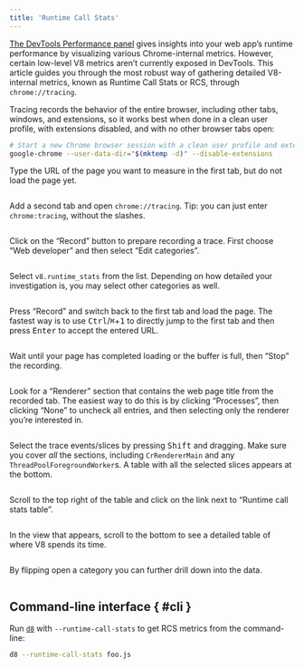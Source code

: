 ```yaml
---
title: 'Runtime Call Stats'
---
```

[The DevTools Performance panel](https://developers.google.com/web/tools/chrome-devtools/evaluate-performance/) gives insights into your web app’s runtime performance by visualizing various Chrome-internal metrics. However, certain low-level V8 metrics aren’t currently exposed in DevTools. This article guides you through the most robust way of gathering detailed V8-internal metrics, known as Runtime Call Stats or RCS, through `chrome://tracing`.

Tracing records the behavior of the entire browser, including other tabs, windows, and extensions, so it works best when done in a clean user profile, with extensions disabled, and with no other browser tabs open:

```bash
# Start a new Chrome browser session with a clean user profile and extensions disabled
google-chrome --user-data-dir="$(mktemp -d)" --disable-extensions
```

Type the URL of the page you want to measure in the first tab, but do not load the page yet.

<figure>
  <img src="/_img/rcs/01.png" srcset="/_img/rcs/01@2x.png 2x" intrinsicsize="809x545" alt="">
</figure>

Add a second tab and open `chrome://tracing`. Tip: you can just enter `chrome:tracing`, without the slashes.

<figure>
  <img src="/_img/rcs/02.png" srcset="/_img/rcs/02@2x.png 2x" intrinsicsize="809x545" alt="">
</figure>

Click on the “Record” button to prepare recording a trace. First choose “Web developer” and then select “Edit categories”.

<figure>
  <img src="/_img/rcs/03.png" srcset="/_img/rcs/03@2x.png 2x" intrinsicsize="809x545" alt="">
</figure>

Select `v8.runtime_stats` from the list. Depending on how detailed your investigation is, you may select other categories as well.

<figure>
  <img src="/_img/rcs/04.png" srcset="/_img/rcs/04@2x.png 2x" intrinsicsize="809x545" alt="">
</figure>

Press “Record” and switch back to the first tab and load the page. The fastest way is to use <kbd>Ctrl</kbd>/<kbd>⌘</kbd>+<kbd>1</kbd> to directly jump to the first tab and then press <kbd>Enter</kbd> to accept the entered URL.

<figure>
  <img src="/_img/rcs/05.png" srcset="/_img/rcs/05@2x.png 2x" intrinsicsize="809x545" alt="">
</figure>

Wait until your page has completed loading or the buffer is full, then “Stop” the recording.

<figure>
  <img src="/_img/rcs/06.png" srcset="/_img/rcs/06@2x.png 2x" intrinsicsize="809x545" alt="">
</figure>

Look for a “Renderer” section that contains the web page title from the recorded tab. The easiest way to do this is by clicking “Processes”, then clicking “None” to uncheck all entries, and then selecting only the renderer you’re interested in.

<figure>
  <img src="/_img/rcs/07.png" srcset="/_img/rcs/07@2x.png 2x" intrinsicsize="809x545" alt="">
</figure>

Select the trace events/slices by pressing <kbd>Shift</kbd> and dragging. Make sure you cover _all_ the sections, including `CrRendererMain` and any `ThreadPoolForegroundWorker`s. A table with all the selected slices appears at the bottom.

<figure>
  <img src="/_img/rcs/08.png" srcset="/_img/rcs/08@2x.png 2x" intrinsicsize="809x545" alt="">
</figure>

Scroll to the top right of the table and click on the link next to “Runtime call stats table”.

<figure>
  <img src="/_img/rcs/09.png" srcset="/_img/rcs/09@2x.png 2x" intrinsicsize="809x545" alt="">
</figure>

In the view that appears, scroll to the bottom to see a detailed table of where V8 spends its time.

<figure>
  <img src="/_img/rcs/10.png" srcset="/_img/rcs/10@2x.png 2x" intrinsicsize="809x545" alt="">
</figure>

By flipping open a category you can further drill down into the data.

<figure>
  <img src="/_img/rcs/11.png" srcset="/_img/rcs/11@2x.png 2x" intrinsicsize="809x545" alt="">
</figure>

## Command-line interface { #cli }

Run [`d8`](/docs/d8) with `--runtime-call-stats` to get RCS metrics from the command-line:

```bash
d8 --runtime-call-stats foo.js
```
